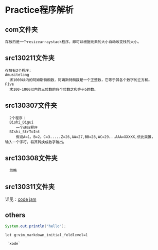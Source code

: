 # Practice程序解析

## com文件夹

	存放的是一个resizearraystack程序，即可以根据元素的大小自动改变栈的大小。

## src130211文件夹

	存放有2个程序:
	Amusitelang
	  求1000以内的阿姆斯特朗数，阿姆斯特朗数是一个正整数，它等于其各个数字的立方和。
	Five 
      求100-1000以内的三位数的各个位数之和等于5的数。

## src130307文件夹

	  2个程序：
	  Bishi_Digui
	     一个递归程序
	  BIshi_StrToInt
	     假设A=1，B=2，C=3.....Z=26,AA=27,BB=28,AC=29...AAA=XXXXX,依此类推，输入一个字符，将其转换成数字输出。

## src130308文件夹

	  忽略

## src130311文件夹
   详见：[code jam](www.hupu.com)

## others

```java
System.out.println("hello");
```

```vim
let g:vim_markdown_initial_foldlevel=1
```

	 `xode` 
